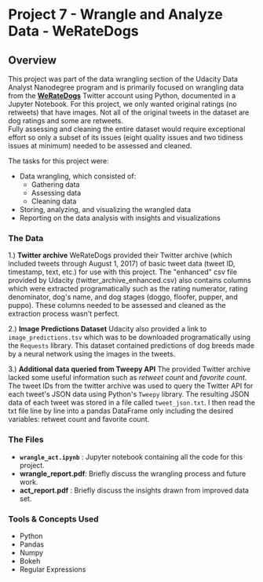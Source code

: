 # Project 7 - Wrangle and Analyze Data - WeRateDogs

## Overview
This project was part of the data wrangling section of the Udacity Data Analyst Nanodegree program and is primarily focused on wrangling data from the [**WeRateDogs**](https://twitter.com/dog_rates) Twitter account using Python, documented in a Jupyter Notebook.
    For this project, we only wanted original ratings (no retweets) that have images. Not all of the original tweets in the dataset are dog ratings and some are retweets. <br>
    Fully assessing and cleaning the entire dataset would require exceptional effort so only a subset of its issues (eight quality issues and two tidiness issues at minimum) needed to be assessed and cleaned.<br>
    
The tasks for this project were:
- Data wrangling, which consisted of:
  - Gathering data
  - Assessing data
  - Cleaning data
- Storing, analyzing, and visualizing the wrangled data
- Reporting on the data analysis with insights and visualizations

### The Data
1.) **Twitter archive**
WeRateDogs provided their Twitter archive (which included tweets through August 1, 2017) of basic tweet data (tweet ID, timestamp, text, etc.) for use with this project. The "enhanced" csv file provided by Udacity (twitter_archive_enhanced.csv) also contains columns which were extracted programatically such as the rating numerator, rating denominator, dog's name, and dog stages (doggo, floofer, pupper, and puppo). These columns needed to be assessed and cleaned as the extraction process wasn't perfect.

2.) **Image Predictions Dataset**
Udacity also provided a link to `image_predictions.tsv` which was to be downloaded programatically using the `Requests` library. This dataset contained predictions of dog breeds made by a neural network using the images in the tweets.

3.) **Additional data queried from Tweepy API**
The provided Twitter archive lacked some useful information such as *retweet count* and *favorite count*. The tweet IDs from the twitter archive was used to query the Twitter API for each tweet's JSON data using Python's `Tweepy` library. The resulting JSON data of each tweet was stored in a file called ```tweet_json.txt```. I then read the txt file line by line into a pandas DataFrame only including the desired variables: retweet count and favorite count.

### The Files
* **`wrangle_act.ipynb`** : Jupyter notebook containing all the code for this project.
* **wrangle_report.pdf**: Briefly discuss the wrangling process and future work.
* **act_report.pdf** : Briefly discuss the insights drawn from improved data set.

### Tools & Concepts Used
- Python
- Pandas
- Numpy
- Bokeh
- Regular Expressions